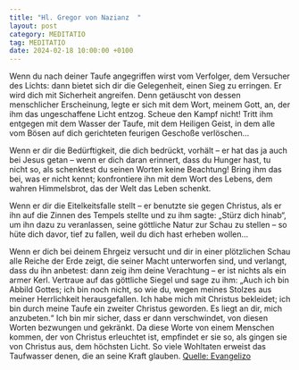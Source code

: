 ```yaml
---
title: "Hl. Gregor von Nazianz  "
layout: post
category: MEDITATIO
tag: MEDITATIO
date: 2024-02-18 10:00:00 +0100
---
```

Wenn du nach deiner Taufe angegriffen wirst vom Verfolger, dem Versucher des Lichts: dann bietet sich dir die Gelegenheit, einen Sieg zu erringen. Er wird dich mit Sicherheit angreifen. Denn getäuscht von dessen menschlicher Erscheinung, legte er sich mit dem Wort, meinem Gott, an, der ihm das ungeschaffene Licht entzog.<!--more--> Scheue den Kampf nicht! Tritt ihm entgegen mit dem Wasser der Taufe, mit dem Heiligen Geist, in dem alle vom Bösen auf dich gerichteten feurigen Geschoße verlöschen…

Wenn er dir die Bedürftigkeit, die dich bedrückt, vorhält – er hat das ja auch bei Jesus getan – wenn er dich daran erinnert, dass du Hunger hast, tu nicht so, als schenktest du seinen Worten keine Beachtung! Bring ihm das bei, was er nicht kennt; konfrontiere ihn mit dem Wort des Lebens, dem wahren Himmelsbrot, das der Welt das Leben schenkt.

Wenn er dir die Eitelkeitsfalle stellt – er benutzte sie gegen Christus, als er ihn auf die Zinnen des Tempels stellte und zu ihm sagte: „Stürz dich hinab“, um ihn dazu zu veranlassen, seine göttliche Natur zur Schau zu stellen – so hüte dich davor, tief zu fallen, weil du dich hast erheben wollen…

Wenn er dich bei deinem Ehrgeiz versucht und dir in einer plötzlichen Schau alle Reiche der Erde zeigt, die seiner Macht unterworfen sind, und verlangt, dass du ihn anbetest: dann zeig ihm deine Verachtung – er ist nichts als ein armer Kerl.
Vertraue auf das göttliche Siegel und sage zu ihm: „Auch ich bin Abbild Gottes; ich bin noch nicht, so wie du, wegen meines Stolzes aus meiner Herrlichkeit herausgefallen. Ich habe mich mit Christus bekleidet; ich bin durch meine Taufe ein zweiter Christus geworden. Es liegt an dir, mich anzubeten.“ Ich bin mir sicher, dass er dann verschwindet, von diesen Worten bezwungen und gekränkt. Da diese Worte von einem Menschen kommen, der von Christus erleuchtet ist, empfindet er sie so, als gingen sie von Christus aus, dem höchsten Licht. So viele Wohltaten erweist das Taufwasser denen, die an seine Kraft glauben.
[Quelle: Evangelizo](https://evangeliumtagfuertag.org/DE/gospel)